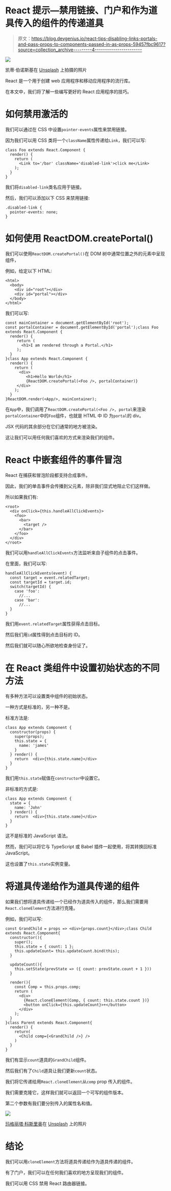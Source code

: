 # React 提示—禁用链接、门户和作为道具传入的组件的传递道具

> 原文：<https://blog.devgenius.io/react-tips-disabling-links-portals-and-pass-props-to-components-passed-in-as-props-59457fbc9617?source=collection_archive---------4----------------------->

![](img/69705c3aa3a1186baac8458ef25a6836.png)

凯蒂·伯诺斯基在 [Unsplash](https://unsplash.com?utm_source=medium&utm_medium=referral) 上拍摄的照片

React 是一个用于创建 web 应用程序和移动应用程序的流行库。

在本文中，我们将了解一些编写更好的 React 应用程序的技巧。

# 如何禁用激活的<link>

我们可以通过在 CSS 中设置`pointer-events`属性来禁用链接。

因为我们可以用 CSS 类将一个`className`属性传递给`Link`，我们可以写:

```
class Foo extends React.Component {
  render() {
    return (
      <Link to='/bar' className='disabled-link'>click me</Link>
    );
  }
}
```

我们将`disabled-link`类名应用于链接。

然后，我们可以添加以下 CSS 来禁用链接:

```
.disabled-link {
  pointer-events: none;
}
```

# 如何使用 ReactDOM.createPortal()

我们可以使用`ReactDOM.createPortal()`在 DOM 树中通常位置之外的元素中呈现组件，

例如，给定以下 HTML:

```
<html>
  <body>
    <div id="root"></div>
    <div id="portal"></div>
  </body>
</html>
```

我们可以写:

```
const mainContainer = document.getElementById('root');
const portalContainer = document.getElementById('portal');class Foo extends React.Component {
  render() {
     return (
       <h1>I am rendered through a Portal.</h1>
     );
  }
}class App extends React.Component {
  render() {
    return (
      <div>
         <h1>Hello World</h1>
         {ReactDOM.createPortal(<Foo />, portalContainer)}
     </div>
    );
  }
}ReactDOM.render(<App/>, mainContainer);
```

在`App`中，我们调用了`ReactDOM.createPortal(<Foo />, portal`来渲染`portalContainer`中的`Foo`组件，也就是 HTML 中 ID 为`portal`的 div。

JSX 代码的其余部分在它们通常的地方被渲染。

这让我们可以用任何我们喜欢的方式来渲染我们的组件。

# React 中嵌套组件的事件冒泡

React 在捕获和冒泡阶段都支持合成事件。

因此，我们的单击事件会传播到父元素，除非我们显式地阻止它们这样做。

所以如果我们有:

```
<root>
  <div onClick={this.handleAllClickEvents}>
    <foo>
      <bar>
        <target />
      </bar>
    </foo>
  </div>
</root>
```

我们可以用`handleAllClickEvents`方法监听来自子组件的点击事件。

在里面，我们可以写:

```
handleAllClickEvents(event) {
  const target = event.relatedTarget;
  const targetId = target.id;
  switch(targetId) {
    case 'foo':
      //...
    case 'bar':
      //...
  }
}
```

我们用`event.relatedTarget`属性获得点击目标。

然后我们用`id`属性得到点击目标的 ID。

然后我们就可以随心所欲地检查身份证了。

# 在 React 类组件中设置初始状态的不同方法

有多种方法可以设置类中组件的初始状态。

一种方式是标准的，另一种不是。

标准方法是:

```
class App extends Component {
  constructor(props) {
    super(props);
    this.state = {
      name: 'james'
    }
  } render() {
    return  <div>{this.state.name}</div>
  }
}
```

我们用`this.state`赋值在`constructor`中设置它。

非标准的方式是:

```
class App extends Component {
  state = {
    name: 'John'
  } render() {
    return  <div>{this.state.name}</div>
  }
}
```

这不是标准的 JavaScript 语法。

然而，我们可以将它与 TypeScript 或 Babel 插件一起使用，将其转换回标准 JavaScript。

这也设置了`this.state`实例变量。

# 将道具传递给作为道具传递的组件

如果我们想将道具传递给一个已经作为道具传入的组件，那么我们需要用`React.cloneElement`方法进行克隆。

例如，我们可以写:

```
const GrandChild = props => <div>{props.count}</div>;class Child extends React.Component{
  constructor(){
    super();
    this.state = { count: 1 };
    this.updateCount= this.updateCount.bind(this);
  }

  updateCount(){
    this.setState(prevState => ({ count: prevState.count + 1 }))
  }

  render(){
    const Comp = this.props.comp;
    return (
      <div>
        {React.cloneElement(Comp, { count: this.state.count })}
        <button onClick={this.updateCount}>+</button>
      </div>
    );
  }
}class Parent extends React.Component{
  render() {
    return(
      <Child comp={<GrandChild />} />
    )
  }
}
```

我们有显示`count`道具的`GrandChild`组件。

然后我们有了`Child`道具让我们更新`count`状态。

我们将它传递给用`React.cloneElement`从`comp` prop 传入的组件。

我们需要克隆它，这样我们就可以返回一个可写的组件版本。

第二个参数有我们要分别传入的属性名和值。

![](img/8174b37b202d3ff408cd7ec95bec490c.png)

[玛格丽塔·科斯里奥](https://unsplash.com/@margaritakosior?utm_source=medium&utm_medium=referral)在 [Unsplash](https://unsplash.com?utm_source=medium&utm_medium=referral) 上的照片

# 结论

我们可以用`cloneElement`方法将道具传递给作为道具传递的组件。

有了门户，我们可以在任何我们喜欢的地方呈现我们的组件。

我们可以用 CSS 禁用 React 路由器链接。